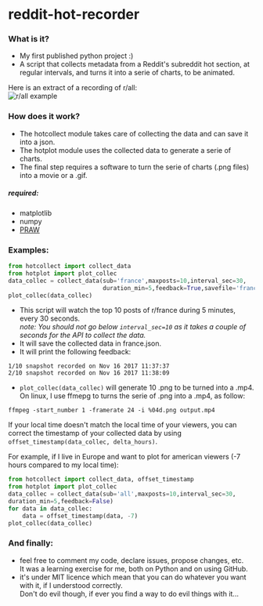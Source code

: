 # reddit-hot-recorder

### What is it?
- My first published python project :)
- A script that collects metadata from a Reddit's subreddit hot section, at regular intervals, and turns it into a serie of charts, to be animated.

Here is an extract of a recording of r/all:  
![r/all example](https://i.imgur.com/OGnCV0W.gif)

### How does it work?
- The hotcollect module takes care of collecting the data and can save it into a json.  
- The hotplot module uses the collected data to generate a serie of charts.  
- The final step requires a software to turn the serie of charts (.png files) into a movie or a .gif.  

##### required:
- matplotlib
- numpy
- [PRAW](https://praw.readthedocs.io/en/latest/)

### Examples:
```python
from hotcollect import collect_data
from hotplot import plot_collec
data_collec = collect_data(sub='france',maxposts=10,interval_sec=30,
                           duration_min=5,feedback=True,savefile='france.json')
plot_collec(data_collec)
```
- This script will watch the top 10 posts of r/france during 5 minutes, every 30 seconds.  
*note: You should not go below `interval_sec=10` as it takes a couple of seconds for the API to collect the data.*  
- It will save the collected data in france.json.  
- It will print the following feedback:  
```shell
1/10 snapshot recorded on Nov 16 2017 11:37:37
2/10 snapshot recorded on Nov 16 2017 11:38:09
```
- `plot_collec(data_collec)` will generate 10 .png to be turned into a .mp4.  
On linux, I use ffmepg to turns the serie of .png into a .mp4, as follow:  
```shell
ffmpeg -start_number 1 -framerate 24 -i %04d.png output.mp4
```  

If your local time doesn't match the local time of your viewers, you can correct the timestamp of your collected data by using `offset_timestamp(data_collec, delta_hours)`.

For example, if I live in Europe and want to plot for american viewers (-7 hours compared to my local time):
```python
from hotcollect import collect_data, offset_timestamp
from hotplot import plot_collec
data_collec = collect_data(sub='all',maxposts=10,interval_sec=30,
duration_min=5,feedback=False)
for data in data_collec:
    data = offset_timestamp(data, -7)
plot_collec(data_collec)
```

### And finally:
- feel free to comment my code, declare issues, propose changes, etc.  
It was a learning exercise for me, both on Python and on using GitHub.  
- it's under MIT licence which mean that you can do whatever you want with it, if I understood correctly.  
Don't do evil though, if ever you find a way to do evil things with it...  
